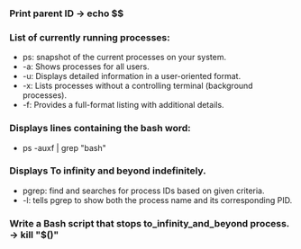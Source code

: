 ### Print parent ID -> echo $$   
   
### List of currently running processes:   
- ps: snapshot of the current processes on your system.   
- -a: Shows processes for all users.   
- -u: Displays detailed information in a user-oriented format.   
- -x: Lists processes without a controlling terminal (background processes).   
- -f: Provides a full-format listing with additional details.   
   
### Displays lines containing the bash word:   
- ps -auxf | grep "bash"   
   
### Displays To infinity and beyond indefinitely.
- pgrep: find and searches for process IDs based on given criteria.   
- -l: tells pgrep to show both the process name and its corresponding PID.   
   
### Write a Bash script that stops to_infinity_and_beyond process. -> kill "$(<PID>)"   
   
